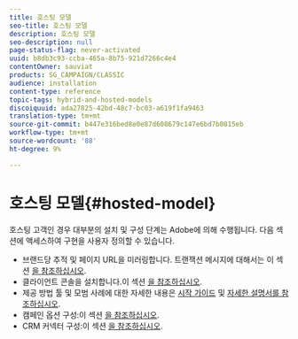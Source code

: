 ```yaml
---
title: 호스팅 모델
seo-title: 호스팅 모델
description: 호스팅 모델
seo-description: null
page-status-flag: never-activated
uuid: b8db3c93-ccba-465a-8b75-921d7266c4e4
contentOwner: sauviat
products: SG_CAMPAIGN/CLASSIC
audience: installation
content-type: reference
topic-tags: hybrid-and-hosted-models
discoiquuid: ada27825-42bd-48c7-bc03-a619f1fa9463
translation-type: tm+mt
source-git-commit: b447e316bed8e0e87d608679c147e6bd7b0815eb
workflow-type: tm+mt
source-wordcount: '88'
ht-degree: 9%

---
```



# 호스팅 모델{#hosted-model}

호스팅 고객인 경우 대부분의 설치 및 구성 단계는 Adobe에 의해 수행됩니다. 다음 섹션에 액세스하여 구현을 사용자 정의할 수 있습니다.

* 브랜드당 추적 및 페이지 URL을 미러링합니다. 트랜잭션 메시지에 대해서는 이 섹션 [을 참조하십시오](../../message-center/using/configuring-multibranding.md).
* 클라이언트 콘솔을 설치합니다.이 섹션 [을 참조하십시오](../../installation/using/installing-the-client-console.md).
* 제공 방법 툴 및 모범 사례에 대한 자세한 내용은 [시작 가이드](../../delivery/using/deliverability-key-points.md) 및 [자세한 설명서를 참조하십시오](../../delivery/using/about-deliverability.md).
* 캠페인 옵션 구성:이 섹션 [을 참조하십시오](../../installation/using/configuring-campaign-options.md).
* CRM 커넥터 구성:이 섹션 [을 참조하십시오](../../platform/using/crm-connectors.md).

